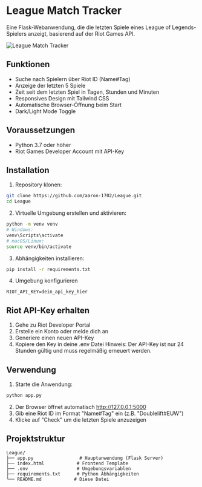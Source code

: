# League Match Tracker

Eine Flask-Webanwendung, die die letzten Spiele eines League of Legends-Spielers anzeigt, basierend auf der Riot Games API.

![League Match Tracker](https://img.shields.io/badge/League-Match%20Tracker-blue?style=for-the-badge&logo=leagueoflegends)

## Funktionen

- Suche nach Spielern über Riot ID (Name#Tag)
- Anzeige der letzten 5 Spiele
- Zeit seit dem letzten Spiel in Tagen, Stunden und Minuten
- Responsives Design mit Tailwind CSS
- Automatische Browser-Öffnung beim Start
- Dark/Light Mode Toggle

## Voraussetzungen

- Python 3.7 oder höher
- Riot Games Developer Account mit API-Key

## Installation

1. Repository klonen:
```bash
git clone https://github.com/aaron-1702/League.git
cd League
```
2. Virtuelle Umgebung erstellen und aktivieren:
```bash
python -m venv venv
# Windows:
venv\Scripts\activate
# macOS/Linux:
source venv/bin/activate
```
3. Abhängigkeiten installieren:
```bash
pip install -r requirements.txt
```
4. Umgebung konfigurieren
```text
RIOT_API_KEY=dein_api_key_hier
```

## Riot API-Key erhalten

1. Gehe zu Riot Developer Portal
2. Erstelle ein Konto oder melde dich an
3. Generiere einen neuen API-Key
4. Kopiere den Key in deine .env Datei
Hinweis: Der API-Key ist nur 24 Stunden gültig und muss regelmäßig erneuert werden.

## Verwendung

1. Starte die Anwendung:
```bash
python app.py
```
2. Der Browser öffnet automatisch http://127.0.0.1:5000
3. Gib eine Riot ID im Format "Name#Tag" ein (z.B. "Doublelift#EUW")
4. Klicke auf "Check" um die letzten Spiele anzuzeigen

## Projektstruktur

```text
League/
├── app.py                 # Hauptanwendung (Flask Server)
├── index.html            # Frontend Template
├── .env                  # Umgebungsvariablen 
├── requirements.txt      # Python Abhängigkeiten
└── README.md            # Diese Datei
```
